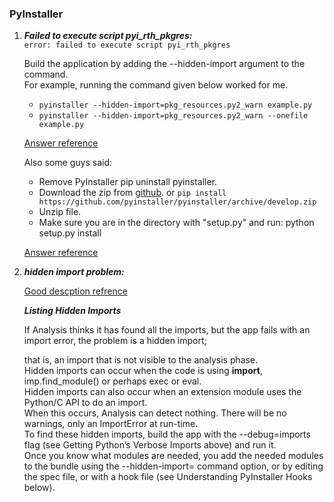 ### PyInstaller

1.  ***Failed to execute script pyi_rth_pkgres:***  
    `error: failed to execute script pyi_rth_pkgres`    
    
    Build the application by adding the --hidden-import argument to the command.    
    For example, running the command given below worked for me. 
    *   `pyinstaller --hidden-import=pkg_resources.py2_warn example.py`
    *   `pyinstaller --hidden-import=pkg_resources.py2_warn --onefile example.py`
    
    [Answer reference](https://stackoverflow.com/questions/37815371/pyinstaller-failed-to-execute-script-pyi-rth-pkgres-and-missing-packages)
    
    Also some guys said:
    
    * Remove PyInstaller pip uninstall pyinstaller.
    *   Download the zip from [github](https://github.com/pyinstaller/pyinstaller/archive/develop.zip).
        or `pip install https://github.com/pyinstaller/pyinstaller/archive/develop.zip`
    *   Unzip file.
    *   Make sure you are in the directory with "setup.py" and run: python setup.py install
    
    [Answer reference](https://github.com/pyinstaller/pyinstaller/issues/2137)
    
2.  ***hidden import problem:***
    
    [Good descption refrence](https://web.archive.org/web/20200601130821/https://pyinstaller.readthedocs.io/en/stable/when-things-go-wrong.html#listing-hidden-imports)
    
    ***Listing Hidden Imports***
    
    If Analysis thinks it has found all the imports, but the app fails with an import error, the problem is a hidden import; 
    
    that is, an import that is not visible to the analysis phase.   
    Hidden imports can occur when the code is using __import__, imp.find_module() or perhaps exec or eval.      
    Hidden imports can also occur when an extension module uses the Python/C API to do an import.   
    When this occurs, Analysis can detect nothing. There will be no warnings, only an ImportError at run-time.  
    To find these hidden imports, build the app with the --debug=imports flag (see Getting Python’s Verbose Imports above) and run it.    
    Once you know what modules are needed, you add the needed modules to the bundle using the --hidden-import= command option, or by editing the spec file, or with a hook file (see Understanding PyInstaller Hooks below).    
